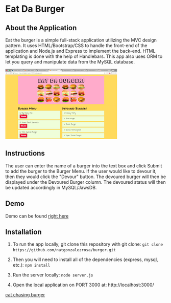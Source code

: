 # Eat Da Burger

## About the Application
Eat the burger is a simple full-stack application utilizing the MVC design pattern.  It uses HTML/Bootstrap/CSS to handle the front-end of the application and Node.js and Express to implement the back-end.  HTML templating is done with the help of Handlebars.  This app also uses ORM to let you query and manipulate data from the MySQL database.

![Burger Screencap](./burger_screen.png)

## Instructions
The user can enter the name of a burger into the text box and click Submit to add the burger to the Burger Menu.  If the user would like to devour it, then they would click the "Devour" button.  The devoured burger will then be displayed under the Devoured Burger column.  The devoured status will then be updated accordingly in MySQL/JawsDB.

## Demo
Demo can be found [right here](https://shielded-hamlet-17331.herokuapp.com/)

## Installation
1. To run the app locally, git clone this repository with git clone:
```git clone https://github.com/natgonzalezrosa/burger.git```

2. Then you will need to install all of the dependencies (express, mysql, etc.):
```npm install```

3. Run the server locally:
```node server.js```

4. Open the local application on PORT 3000 at: http://localhost:3000/

[cat chasing burger](https://i2.wp.com/38.media.tumblr.com/tumblr_lml1dqeMSE1qzoxyvo1_500.gif)
